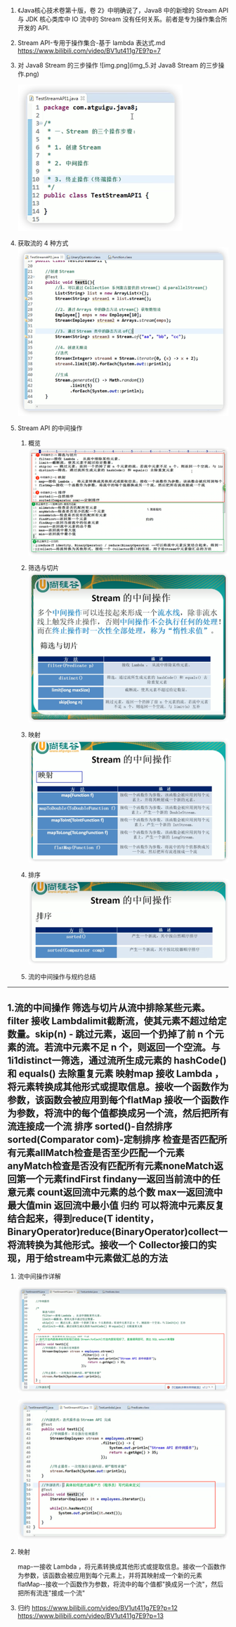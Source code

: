 1. 《Java核心技术卷第十版，卷 2》中明确说了，Java8 中的新增的 Stream API 与
    JDK 核心类库中 IO 流中的 Stream 没有任何关系。前者是专为操作集合所开发的 API.

1. Stream API-专用于操作集合-基于 lambda 表达式.md
    https://www.bilibili.com/video/BV1ut411g7E9?p=7

1. 对 Java8 Stream 的三步操作
    ![img.png](img_5.对 Java8 Stream 的三步操作.png)


   ![img_1.png](img_1.png)

1. 获取流的 4 种方式
    ![img_2.png](img_2.png)

1. Stream API 的中间操作
    
    1. 概览
    ![img_6.png](img_6.png)
    1. 筛选与切片
    ![img_3.png](img_3.png)

    1. 映射
    ![img_4.png](img_4.png)

    1. 排序
    ![img_5.png](img_5.png)

    1. 流的中间操作与规约总结
---
   1.流的中间操作
   筛选与切片从流中排除某些元素。filter 接收 Lambdalimit截断流，使其元素不超过给定数量。skip(n) - 跳过元素，返回一个扔掉了前 n 个元素的流。若流中元素不足 n 个，则返回一个空流。与 1i1distinct一筛选，通过流所生成元素的 hashCode() 和 equals() 去除重复元素
   映射map 接收 Lambda ， 将元素转换成其他形式或提取信息。接收一个函数作为参数，该函数会被应用到每个flatMap 接收一个函数作为参数，将流中的每个值都换成另一个流，然后把所有流连接成一个流
   排序
   sorted()-自然排序
   sorted(Comparator com)-定制排序
   检查是否匹配所有元素allMatch检查是否至少匹配一个元素anyMatch检查是否没有匹配所有元素noneMatch返回第一个元素findFirst
   findany一返回当前流中的任意元素
   count返回流中元素的总个数
   max一返回流中最大值min 返回流中最小值
   归约
   可以将流中元素反复结合起来，得到reduce(T identity，BinaryOperator)reduce(BinaryOperator)collect一将流转换为其他形式。接收一个 Collector接口的实现，用于给stream中元素做汇总的方法
---

1. 流中间操作详解
    
    ![img_9.png](img_7.png)    

    ![img_8.png](img_8.png)

1. 映射
    
    map-一接收 Lambda ，将元素转换成其他形式或提取信息。接收一个函数作为参数，该函数会被应用到每个元素上，并将其映射成一个新的元素
    flatMap--接收一个函数作为参数，将流中的每个值都"换成另一个流"，然后把所有流连"接成一个流"
   

1. 归约
   https://www.bilibili.com/video/BV1ut411g7E9?p=12
   https://www.bilibili.com/video/BV1ut411g7E9?p=13